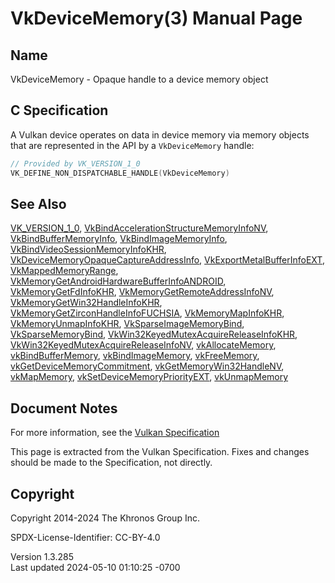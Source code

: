 # VkDeviceMemory(3) Manual Page

## Name

VkDeviceMemory - Opaque handle to a device memory object



## <a href="#_c_specification" class="anchor"></a>C Specification

A Vulkan device operates on data in device memory via memory objects
that are represented in the API by a `VkDeviceMemory` handle:

``` c
// Provided by VK_VERSION_1_0
VK_DEFINE_NON_DISPATCHABLE_HANDLE(VkDeviceMemory)
```

## <a href="#_see_also" class="anchor"></a>See Also

[VK_VERSION_1_0](https://registry.khronos.org/vulkan/specs/1.3-extensions/man/html/VK_VERSION_1_0.html),
[VkBindAccelerationStructureMemoryInfoNV](https://registry.khronos.org/vulkan/specs/1.3-extensions/man/html/VkBindAccelerationStructureMemoryInfoNV.html),
[VkBindBufferMemoryInfo](https://registry.khronos.org/vulkan/specs/1.3-extensions/man/html/VkBindBufferMemoryInfo.html),
[VkBindImageMemoryInfo](https://registry.khronos.org/vulkan/specs/1.3-extensions/man/html/VkBindImageMemoryInfo.html),
[VkBindVideoSessionMemoryInfoKHR](https://registry.khronos.org/vulkan/specs/1.3-extensions/man/html/VkBindVideoSessionMemoryInfoKHR.html),
[VkDeviceMemoryOpaqueCaptureAddressInfo](https://registry.khronos.org/vulkan/specs/1.3-extensions/man/html/VkDeviceMemoryOpaqueCaptureAddressInfo.html),
[VkExportMetalBufferInfoEXT](https://registry.khronos.org/vulkan/specs/1.3-extensions/man/html/VkExportMetalBufferInfoEXT.html),
[VkMappedMemoryRange](https://registry.khronos.org/vulkan/specs/1.3-extensions/man/html/VkMappedMemoryRange.html),
[VkMemoryGetAndroidHardwareBufferInfoANDROID](https://registry.khronos.org/vulkan/specs/1.3-extensions/man/html/VkMemoryGetAndroidHardwareBufferInfoANDROID.html),
[VkMemoryGetFdInfoKHR](https://registry.khronos.org/vulkan/specs/1.3-extensions/man/html/VkMemoryGetFdInfoKHR.html),
[VkMemoryGetRemoteAddressInfoNV](https://registry.khronos.org/vulkan/specs/1.3-extensions/man/html/VkMemoryGetRemoteAddressInfoNV.html),
[VkMemoryGetWin32HandleInfoKHR](https://registry.khronos.org/vulkan/specs/1.3-extensions/man/html/VkMemoryGetWin32HandleInfoKHR.html),
[VkMemoryGetZirconHandleInfoFUCHSIA](https://registry.khronos.org/vulkan/specs/1.3-extensions/man/html/VkMemoryGetZirconHandleInfoFUCHSIA.html),
[VkMemoryMapInfoKHR](https://registry.khronos.org/vulkan/specs/1.3-extensions/man/html/VkMemoryMapInfoKHR.html),
[VkMemoryUnmapInfoKHR](https://registry.khronos.org/vulkan/specs/1.3-extensions/man/html/VkMemoryUnmapInfoKHR.html),
[VkSparseImageMemoryBind](https://registry.khronos.org/vulkan/specs/1.3-extensions/man/html/VkSparseImageMemoryBind.html),
[VkSparseMemoryBind](https://registry.khronos.org/vulkan/specs/1.3-extensions/man/html/VkSparseMemoryBind.html),
[VkWin32KeyedMutexAcquireReleaseInfoKHR](https://registry.khronos.org/vulkan/specs/1.3-extensions/man/html/VkWin32KeyedMutexAcquireReleaseInfoKHR.html),
[VkWin32KeyedMutexAcquireReleaseInfoNV](https://registry.khronos.org/vulkan/specs/1.3-extensions/man/html/VkWin32KeyedMutexAcquireReleaseInfoNV.html),
[vkAllocateMemory](https://registry.khronos.org/vulkan/specs/1.3-extensions/man/html/vkAllocateMemory.html),
[vkBindBufferMemory](https://registry.khronos.org/vulkan/specs/1.3-extensions/man/html/vkBindBufferMemory.html),
[vkBindImageMemory](https://registry.khronos.org/vulkan/specs/1.3-extensions/man/html/vkBindImageMemory.html),
[vkFreeMemory](https://registry.khronos.org/vulkan/specs/1.3-extensions/man/html/vkFreeMemory.html),
[vkGetDeviceMemoryCommitment](https://registry.khronos.org/vulkan/specs/1.3-extensions/man/html/vkGetDeviceMemoryCommitment.html),
[vkGetMemoryWin32HandleNV](https://registry.khronos.org/vulkan/specs/1.3-extensions/man/html/vkGetMemoryWin32HandleNV.html),
[vkMapMemory](https://registry.khronos.org/vulkan/specs/1.3-extensions/man/html/vkMapMemory.html),
[vkSetDeviceMemoryPriorityEXT](https://registry.khronos.org/vulkan/specs/1.3-extensions/man/html/vkSetDeviceMemoryPriorityEXT.html),
[vkUnmapMemory](https://registry.khronos.org/vulkan/specs/1.3-extensions/man/html/vkUnmapMemory.html)

## <a href="#_document_notes" class="anchor"></a>Document Notes

For more information, see the <a
href="https://registry.khronos.org/vulkan/specs/1.3-extensions/html/vkspec.html#VkDeviceMemory"
target="_blank" rel="noopener">Vulkan Specification</a>

This page is extracted from the Vulkan Specification. Fixes and changes
should be made to the Specification, not directly.

## <a href="#_copyright" class="anchor"></a>Copyright

Copyright 2014-2024 The Khronos Group Inc.

SPDX-License-Identifier: CC-BY-4.0

Version 1.3.285  
Last updated 2024-05-10 01:10:25 -0700
